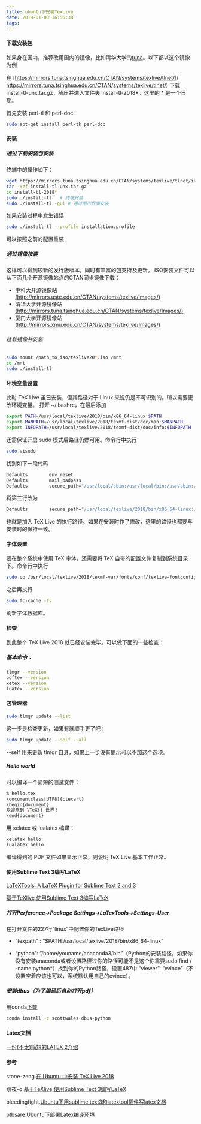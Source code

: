```yaml
---
title: ubuntu下安装TexLive
date: 2019-01-03 16:56:38
tags:
---
```

#### 下载安装包
如果身在国内，推荐改用国内的镜像，比如清华大学的[tuna](https://mirrors.tuna.tsinghua.edu.cn/)。以下都以这个镜像为例

在 [https://mirrors.tuna.tsinghua.edu.cn/CTAN/systems/texlive/tlnet/]( https://mirrors.tuna.tsinghua.edu.cn/CTAN/systems/texlive/tlnet/) 下载 install-tl-unx.tar.gz，解压并进入文件夹 install-tl-2018*。这里的 * 是一个日期。

首先安装 perl-tl 和 perl-doc
~~~bash
sudo apt-get install perl-tk perl-doc
~~~
#### 安装

##### 通过下载安装包安装

终端中的操作如下：
~~~bash
wget https://mirrors.tuna.tsinghua.edu.cn/CTAN/systems/texlive/tlnet/install-tl-unx.tar.gz
tar -xzf install-tl-unx.tar.gz
cd install-tl-2018*
sudo ./install-tl 	# 终端安装
sudo ./install-tl -gui # 通过图形界面安装
~~~

如果安装过程中发生错误
~~~bash
sudo ./install-tl --profile installation.profile
~~~
可以按照之前的配置重装

##### 通过镜像按装

这样可以得到较新的发行版版本，同时有丰富的包支持及更新。
ISO安装文件可以从下面几个开源镜像站点的CTAN同步镜像下载：
- 中科大开源镜像站 [(http://mirrors.ustc.edu.cn/CTAN/systems/texlive/Images/)](http://mirrors.ustc.edu.cn/CTAN/systems/texlive/Images/)
- 清华大学开源镜像站 [(http://mirrors.tuna.tsinghua.edu.cn/CTAN/systems/texlive/Images/)](http://mirrors.tuna.tsinghua.edu.cn/CTAN/systems/texlive/Images/)
- 厦门大学开源镜像站 [(http://mirrors.xmu.edu.cn/CTAN/systems/texlive/Images/)](http://mirrors.xmu.edu.cn/CTAN/systems/texlive/Images/)
###### 挂载镜像并安装
~~~bash
sudo mount /path_to_iso/texlive20*.iso /mnt
cd /mnt
sudo ./install-tl
~~~

#### 环境变量设置

此时 TeX Live 虽已安装，但其路径对于 Linux 来说仍是不可识别的。所以需要更改环境变量。
打开 ~/.bashrc，在最后添加
~~~bash
export PATH=/usr/local/texlive/2018/bin/x86_64-linux:$PATH
export MANPATH=/usr/local/texlive/2018/texmf-dist/doc/man:$MANPATH
export INFOPATH=/usr/local/texlive/2018/texmf-dist/doc/info:$INFOPATH
~~~
还需保证开启 sudo 模式后路径仍然可用。命令行中执行
~~~bash
sudo visudo
~~~
找到如下一段代码
~~~bash
Defaults        env_reset
Defaults        mail_badpass
Defaults        secure_path="/usr/local/sbin:/usr/local/bin:/usr/sbin:/usr/bin:/sbin:/bin:/snap/bin"
~~~
将第三行改为
~~~bash
Defaults        secure_path="/usr/local/texlive/2018/bin/x86_64-linux:/usr/local/sbin:/usr/local/bin:/usr/sbin:/usr/bin:/sbin:/bin:/snap/bin"
~~~
也就是加入 TeX Live 的执行路径。如果在安装时作了修改，这里的路径也都要与安装时的保持一致。

#### 字体设置
要在整个系统中使用 TeX 字体，还需要将 TeX 自带的配置文件复制到系统目录下。命令行中执行
~~~bash
sudo cp /usr/local/texlive/2018/texmf-var/fonts/conf/texlive-fontconfig.conf /etc/fonts/conf.d/09-texlive.conf
~~~
之后再执行
~~~bash
sudo fc-cache -fv
~~~
刷新字体数据库。

#### 检查
到此整个 TeX Live 2018 就已经安装完毕。可以做下面的一些检查：

##### 基本命令：
~~~bash
tlmgr --version
pdftex --version
xetex --version
luatex --version
~~~

#### 包管理器
~~~bash
sudo tlmgr update --list
~~~
这一步是检查更新，如果有就顺手更了吧：
~~~bash
sudo tlmgr update --self --all
~~~
--self 用来更新 tlmgr 自身，如果上一步没有提示可以不加这个选项。

##### Hello world
可以编译一个简短的测试文件：
~~~bash
% hello.tex
\documentclass[UTF8]{ctexart}
\begin{document}
欢迎来到 \TeX{} 世界！
\end{document}
~~~
用 xelatex 或 lualatex 编译：
~~~bash
xelatex hello
lualatex hello
~~~
编译得到的 PDF 文件如果显示正常，则说明 TeX Live 基本工作正常。

#### 使用Sublime Text 3编写LaTeX
[LaTeXTools: A LaTeX Plugin for Sublime Text 2 and 3](https://latextools.readthedocs.io/en/latest/)

[基于TeXlive,使用Sublime Text 3编写LaTeX](https://blog.csdn.net/qazxswed807/article/details/51234834)
##### 打开Perference->Package Settings->LaTexTools->Settings-User
在打开文件的227行”linux”中配置你的TexLive路径

- “texpath” : “$PATH:/usr/local/texlive/2018/bin/x86_64-linux”

- “python”: “/home/youname/anaconda3/bin”（Python的安装路径，如果你没有安装anaconda或者设置路径过你的路径可能不是这个你需要sudo find / -name python*）找到你的Python路径，设置487中 “viewer”: “evince”（不设置空着应该也可以，系统默认用自己的evince）。

##### 安装dbus（为了编译后自动打开pdf）

用conda[下载](https://anaconda.org/scottwales/dbus-python)
~~~bash
conda install -c scottwales dbus-python 
~~~

#### Latex文档
[一份(不太)简短的LATEX 2介绍](http://mirrors.ustc.edu.cn/CTAN/info/lshort/chinese/)

#### 参考
stone-zeng.[在 Ubuntu 中安装 TeX Live 2018](https://stone-zeng.github.io/fduthesis/2018-05-13-install-texlive-ubuntu/#1)

瞑夜-q.[基于TeXlive,使用Sublime Text 3编写LaTeX](https://blog.csdn.net/qazxswed807/article/details/51234834)

bleedingfight.[Ubuntu下用sublime text3和latextool插件写latex文档](https://blog.csdn.net/bleedingfight/article/details/72810606)

ptbsare.[Ubuntu下部署Latex编译环境](http://ptbsare.org/2014/05/12/ubuntu%E4%B8%8B%E9%83%A8%E7%BD%B2latex%E7%BC%96%E8%AF%91%E7%8E%AF%E5%A2%83/)
